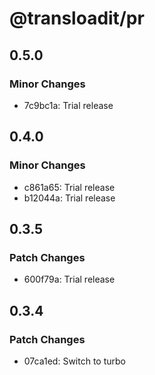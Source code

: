 # @transloadit/pr

## 0.5.0

### Minor Changes

- 7c9bc1a: Trial release

## 0.4.0

### Minor Changes

- c861a65: Trial release
- b12044a: Trial release

## 0.3.5

### Patch Changes

- 600f79a: Trial release

## 0.3.4

### Patch Changes

- 07ca1ed: Switch to turbo
